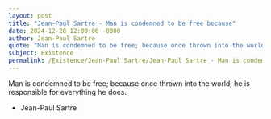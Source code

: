```yaml
---
layout: post
title: "Jean-Paul Sartre - Man is condemned to be free because"
date: 2024-12-28 12:00:00 -0000
author: Jean-Paul Sartre
quote: "Man is condemned to be free; because once thrown into the world, he is responsible for everything he does."
subject: Existence
permalink: /Existence/Jean-Paul Sartre/Jean-Paul Sartre - Man is condemned to be free because
---
```


Man is condemned to be free; because once thrown into the world, he is responsible for everything he does.

- Jean-Paul Sartre
